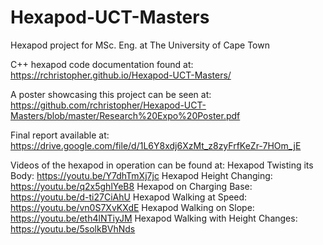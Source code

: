 # Hexapod-UCT-Masters
Hexapod project for MSc. Eng. at The University of Cape Town


C++ hexapod code documentation found at: https://rchristopher.github.io/Hexapod-UCT-Masters/

A poster showcasing this project can be seen at: https://github.com/rchristopher/Hexapod-UCT-Masters/blob/master/Research%20Expo%20Poster.pdf

Final report available at: https://drive.google.com/file/d/1L6Y8xdj6XzMt_z8zyFrfKeZr-7HOm_jE

Videos of the hexapod in operation can be found at:
Hexapod Twisting its Body: https://youtu.be/Y7dhTmXj7jc
Hexapod Height Changing: https://youtu.be/q2x5ghlYeB8
Hexapod on Charging Base: https://youtu.be/d-ti27CiAhU
Hexapod Walking at Speed: https://youtu.be/vn0S7XvKXdE
Hexapod Walking on Slope: https://youtu.be/eth4lNTiyJM
Hexapod Walking with Height Changes: https://youtu.be/5solkBVhNds
